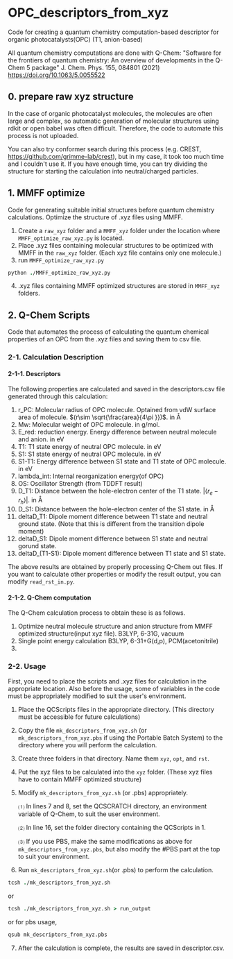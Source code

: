 # OPC_descriptors_from_xyz
Code for creating a quantum chemistry computation-based descriptor for organic photocatalysts(OPC) (T1, anion-based)

All quantum chemistry computations are done with Q-Chem: 
"Software for the frontiers of quantum chemistry:
   An overview of developments in the Q-Chem 5 package"
   J. Chem. Phys. 155, 084801 (2021)
   https://doi.org/10.1063/5.0055522

## 0. prepare raw xyz structure
In the case of organic photocatalyst molecules, the molecules are often large and complex, so automatic generation of molecular structures using rdkit or open babel was often difficult.
Therefore, the code to automate this process is not uploaded.

You can also try conformer search during this process (e.g. CREST, https://github.com/grimme-lab/crest), but in my case, it took too much time and I couldn't use it.
If you have enough time, you can try dividing the structure for starting the calculation into neutral/charged particles.

## 1. MMFF optimize
Code for generating suitable initial structures before quantum chemistry calculations. Optimize the structure of .xyz files using MMFF.

1. Create a `raw_xyz` folder and a `MMFF_xyz` folder under the location where `MMFF_optimize_raw_xyz.py` is located.
2. Place .xyz files containing molecular structures to be optimized with MMFF in the `raw_xyz` folder. (Each xyz file contains only one molecule.)
3. run `MMFF_optimize_raw_xyz.py`
```tcsh
python ./MMFF_optimize_raw_xyz.py
```
4. .xyz files containing MMFF optimized structures are stored in `MMFF_xyz` folders.

## 2. Q-Chem Scripts
Code that automates the process of calculating the quantum chemical properties of an OPC from the .xyz files and saving them to csv file.
### 2-1. Calculation Description
#### 2-1-1. Descriptors
The following properties are calculated and saved in the descriptors.csv file generated through this calculation:
1. r_PC: Molecular radius of OPC molecule. Optained from vdW surface area of molecule. $(r\sim \sqrt{\frac{area}{4\pi }})$. in Å
2. Mw: Molecular weight of OPC molecule. in g/mol.
3. E_red: reduction energy. Energy difference between neutral molecule and anion. in eV
4. T1: T1 state energy of neutral OPC molecule. in eV
5. S1: S1 state energy of neutral OPC molecule. in eV
6. S1-T1: Energy difference between S1 state and T1 state of OPC molecule. in eV
7. lambda_int: Internal reorganization energy(of OPC)
8. OS: Oscillator Strength (from TDDFT result)
9. D_T1: Distance between the hole-electron center of the T1 state. $\left| \left< r_e - r_h \right> \right|$. in Å
10. D_S1: Distance between the hole-electron center of the S1 state. in Å
11. deltaD_T1: Dipole moment difference between T1 state and neutral ground state. (Note that this is different from the transition dipole moment)
12. deltaD_S1: Dipole moment difference between S1 state and neutral gorund state.
13. deltaD_(T1-S1): Dipole moment difference between T1 state and S1 state.

The above results are obtained by properly processing Q-Chem out files. If you want to calculate other properties or modify the result output, you can modify `read_rst_in.py`.

#### 2-1-2. Q-Chem computation
The Q-Chem calculation process to obtain these is as follows.
1. Optimize neutral molecule structure and anion structure from MMFF optimized structure(input xyz file).
   B3LYP, 6-31G, vacuum
2. Single point energy calculation
   B3LYP, 6-31+G(d,p), PCM(acetonitrile)
3. 
### 2-2. Usage
First, you need to place the scripts and .xyz files for calculation in the appropriate location.
Also before the usage, some of variables in the code must be appropriately modified to suit the user's environment.

1. Place the QCScripts files in the appropriate directory. (This directory must be accessible for future calculations)
2. Copy the file `mk_descriptors_from_xyz.sh` (or `mk_descriptors_from_xyz.pbs` if using the Portable Batch System) to the directory where you will perform the calculation.
3. Create three folders in that directory. Name them `xyz`, `opt`, and `rst`.
4. Put the xyz files to be calculated into the `xyz` folder. (These xyz files have to contain MMFF optimized structure)
5. Modify `mk_descriptors_from_xyz.sh` (or .pbs) appropriately.

   ⑴ In lines 7 and 8, set the QCSCRATCH directory, an environment variable of Q-Chem, to suit the user environment.

   ⑵ In line 16, set the folder directory containing the QCScripts in 1.

   ⑶ If you use PBS, make the same modifications as above for `mk_descriptors_from_xyz.pbs`, but also modify the #PBS part at the top to suit your environment.
6. Run `mk_descriptors_from_xyz.sh`(or .pbs) to perform the calculation.
```tcsh
tcsh ./mk_descriptors_from_xyz.sh
```
or
```tcsh
tcsh ./mk_descriptors_from_xyz.sh > run_output
```
or for pbs usage,
```tcsh
qsub mk_descriptors_from_xyz.pbs
```
7. After the calculation is complete, the results are saved in descriptor.csv.

